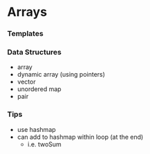 # Arrays

### Templates

### Data Structures

- array
- dynamic array (using pointers)
- vector
- unordered map
- pair

### Tips

- use hashmap 
- can add to hashmap within loop (at the end)
  - i.e. twoSum